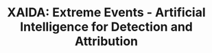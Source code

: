 ---
title: 'XAIDA: Extreme Events - Artificial Intelligence for Detection and Attribution'
logo: 'h2020.webp'
pi: ''
uvpi: 'Gustau Camps-Valls'
years: '2021-2025'
website: 'https://xaida.eu'
funding_source: 'EU H2020'
role: ''
project_type: 'Research Project'
partners: []
---